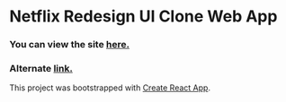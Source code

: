 # Netflix Redesign UI Clone Web App

### You can view the site [here.](https://netflix-reui-clone.firebaseapp.com/)

### Alternate [link.](https://ysfkblt.github.io/netflix-clone/)

This project was bootstrapped with [Create React App](https://github.com/facebook/create-react-app).
